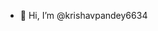 - 👋 Hi, I’m @krishavpandey6634

<!---
krishavpandey6634/krishavpandey6634 is a ✨ special ✨ repository because its `README.md` (this file) appears on your GitHub profile.
You can click the Preview link to take a look at your changes.
--->
